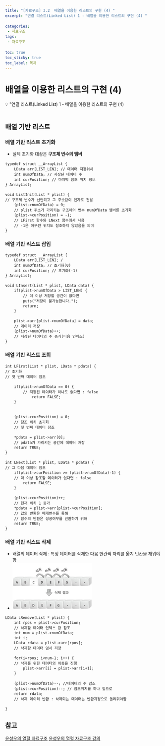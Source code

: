 ```yaml
---
title: "[자료구조] 3.2  배열을 이용한 리스트의 구현 (4) " 
excerpt: "연결 리스트(Linked List) 1 - 배열을 이용한 리스트의 구현 (4) "
 
categories:  
 - 자료구조
tags: 
 - 자료구조

toc: true
toc_sticky: true
toc_label: 목차
---
```

#  배열을 이용한 리스트의 구현 (4)

<aside>
💡 "연결 리스트(Linked List) 1  -  배열을 이용한 리스트의 구현 (4)
</aside>
<br>

## 배열 기반 리스트 
### 배열 기반 리스트 초기화
- 실제 초기화 대상은 **구조체 변수의 멤버**
```
typedef struct __ArrayList {
	LData arr[LIST_LEN]; // 데이터 저장위치
	int numOfData; // 저장된 데이터 수
	int curPosition; // 마지막 참조 위치 정보
} ArrayList;

void ListInit(List * plist) {
// 구조체 변수가 선언되고 그 주솟값이 인자로 전달
	(plist->numOfData) = 0; 
	// plist 주소가 가리키는 구조체의 변수 numOfData 멤버를 초기화 
	(plist->curPosition) = -1; 
	// LFirst 함수와 LNext 함수에서 사용
	// -1은 아무런 위치도 참조하지 않았음을 의미
}
```

### 배열 기반 리스트 삽입
```
typedef struct __ArrayList {
	LData arr[LIST_LEN]; /
	int numOfData; // 초기화(0)
	int curPosition; // 초기화(-1)
} ArrayList;

void LInsert(List * plist, LData data) {
	if(plist->numOfData > LIST_LEN) {
		// 더 이상 저장할 공간이 없다면
		puts("저장이 불가능합니다.");
		return;
	}

	plist->arr[plist->numOfData] = data;  
	// 데이터 저장
	(plist->numOfData)++; 
	// 저장된 데이터의 수 증가(다음 인덱스)
}
```

### 배열 기반 리스트 조회

```
int LFirst(List * plist, LData * pdata) {
// 초기화 
// 첫 번째 데이터 참조	
	
	if(plist->numOfData == 0) {
		// 저장된 데이터가 하나도 없다면 : false
			return FALSE;
	}


	(plist->curPosition) = 0; 
	// 참조 위치 초기화
	// 첫 번째 데이터 참조

	*pdata = plist->arr[0]; 
	// pdata가 가리키는 공간에 데이터 저장
	return TRUE;
}

int LNext(List * plist, LData * pdata) {
// 그 다음 데이터 참조
	if(plist->curPosition >= (plist->numOfData)-1) {
	// 더 이상 참조할 데이터가 없다면 : false	
		return FALSE;
	}

	(plist->curPosition)++; 
	// 현재 위치 1 증가
	*pdata = plist->arr[plist->curPosition];  
	// 값의 반환은 매개변수를 통해
	// 함수의 반환은 성공여부를 반환하기 위해
	return TRUE;
}
```

### 배열 기반 리스트 삭제
- 배열의 데이터 삭제 : 특정 데이터를 삭제한 다음 한칸씩 자리를 옮겨 빈칸을 채워야함
- ![배열삭제](/assets/images/posts/data15.png)
```
LData LRemove(List * plist) {
	int rpos = plist->curPosition;  
	// 삭제할 데이터 인덱스 값 참조
	int num = plist->numOfData;
	int i;
	LData rdata = plist->arr[rpos]; 
	// 삭제할 데이터 임시 저장

	for(i=rpos; i<num-1; i++) {
	// 삭제를 위한 데이터의 이동을 진행
		plist->arr[i] = plist->arr[i+1];
	}

	(plist->numOfData)--; //데이터의 수 감소
	(plist->curPosition)--; // 참조위치를 하나 앞으로
	return rdata; 
	// 삭제 데이터 반환 : 삭제되는 데이터는 반환과정으로 돌려줘야함

}
```

## 참고

[윤성우의 열혈 자료구조](https://book.naver.com/bookdb/book_detail.nhn?bid=6809127) 
[윤성우의 열혈 자료구조 강의](http://www.orentec.co.kr/teachlist/DA_ST_1/teach_sub1.php)
